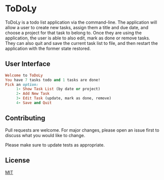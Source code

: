 
# ToDoLy

ToDoLy is a todo list application via the command-line. The application will allow a user to create new tasks, assign them a title and due date, and choose a project for that task to belong to. Once they are using the application, the user is able to also edit, mark as done or remove tasks. They can also quit and save the current task list to file, and then restart the application with the former state restored.

## User Interface



```ruby
Welcome to ToDoLy
You have 7 tasks todo and 1 tasks are done!
Pick an option: 
	 1- Show Task List (by date or project)
	 2- Add New Task
	 3- Edit Task (update, mark as done, remove)
	 4- Save and Quit
```



## Contributing
Pull requests are welcome. For major changes, please open an issue first to discuss what you would like to change.

Please make sure to update tests as appropriate.

## License
[MIT](https://choosealicense.com/licenses/mit/)


